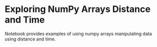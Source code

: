 # Exploring NumPy Arrays Distance and Time

Notebook provides examples of using numpy arrays manipulating data using distance and time.
